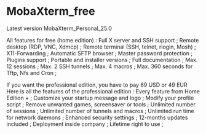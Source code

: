 # MobaXterm_free

Latest version
MobaXterm_Personal_25.0

All features for free (home edition) :
Full X server and SSH support ;
Remote desktop (RDP, VNC, Xdmcp) ;
Remote terminal (SSH, telnet, rlogin, Mosh) ;
X11-Forwarding ;
Automatic SFTP browser ; 
Master password protection ;
Plugins support ; 
Portable and installer versions ;
Full documentation ;
Max. 12 sessions ;
Max. 2 SSH tunnels ;
Max. 4 macros ; 
Max. 360 seconds for Tftp, Nfs and Cron ;

If you want the professional edition, you have to pay 69 USD or 49 EUR 
Here is all the features of the professional edition :
Every feature from Home Edition + ; 
Customize your startup message and logo ; 
Modify your profile script ; 
Remove unwanted games, screensaver or tools ; 
Unlimited number of sessions ; 
Unlimited number of tunnels and macros ;
Unlimited run time for network daemons ;
Enhanced security settings ;
12-months updates included ;
Deployment inside company ;
Lifetime right to use ;
